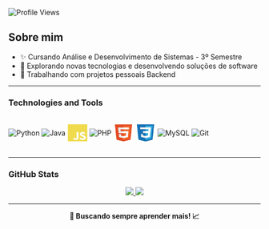 
![Profile Views](https://komarev.com/ghpvc/?username=Enzo-rbt0&color=006bed)

## Sobre mim

- ✨️ Cursando Análise e Desenvolvimento de Sistemas - 3º Semestre  
- 🤔 Explorando novas tecnologias e desenvolvendo soluções de software  
- 💼 Trabalhando com projetos pessoais Backend

---

### Technologies and Tools

<div style="display: inline_block"><br>
 <img align="center" alt="Python" height="35" width="40" src="https://cdn.jsdelivr.net/gh/devicons/devicon/icons/python/python-original.svg"/>
 <img align="center" alt="Java" height="35" width="40" src="https://www.svgrepo.com/show/184143/java.svg"/>
 <img align="center" alt="Js" height="35" width="40" src="https://raw.githubusercontent.com/devicons/devicon/master/icons/javascript/javascript-plain.svg"/>
 <img align="center" alt="PHP" height="35" width="40" src="https://www.svgrepo.com/show/452088/php.svg"/>
 <img align="center" alt="HTML" height="35" width="40" src="https://raw.githubusercontent.com/devicons/devicon/master/icons/html5/html5-original.svg"/>
 <img align="center" alt="CSS" height="35" width="40" src="https://raw.githubusercontent.com/devicons/devicon/master/icons/css3/css3-original.svg"/> 
 <img align="center" alt="MySQL" height="60" width="40" src="https://cdn.jsdelivr.net/gh/devicons/devicon/icons/mysql/mysql-original-wordmark.svg"/>
 <img align="center" alt="Git" height="35" width="40" src="https://cdn.jsdelivr.net/gh/devicons/devicon/icons/git/git-original.svg"/>
</div><br>

---

### GitHub Stats

<div align="center">
  <a href="https://github.com/Enzo-rbt0">
    <img height="195px" src="https://github-readme-stats.vercel.app/api?username=Enzo-rbt0&show_icons=true&theme=one_dark_pro&include_all_commits=true&count_private=true"/>
    <img height="195px" src="https://github-readme-stats.vercel.app/api/top-langs/?username=Enzo-rbt0&layout=compact&langs_count=7&theme=one_dark_pro"/>
  </a>
</div>

---

<p align="center"><strong>🔹 Buscando sempre aprender mais! 📈</strong></p>
